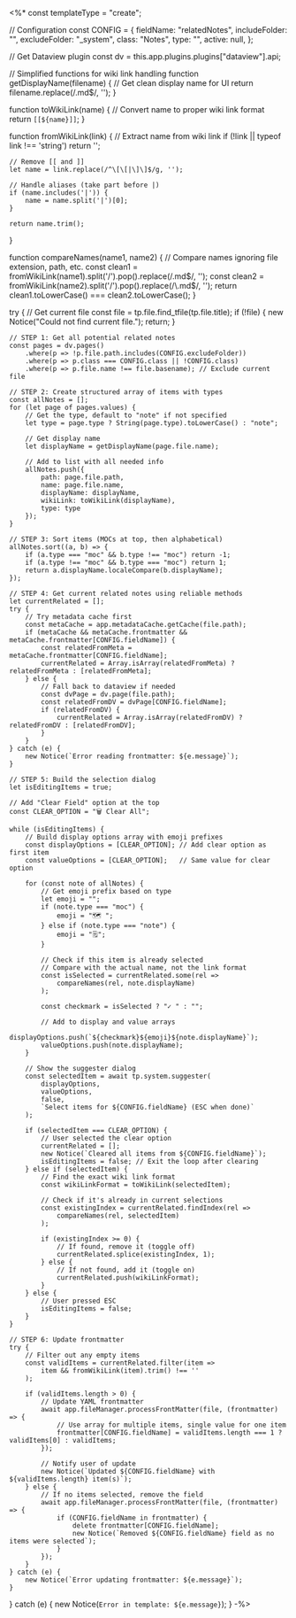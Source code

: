 <%*
const templateType = "create";

// Configuration
const CONFIG = {
    fieldName: "relatedNotes",
    includeFolder: "",
    excludeFolder: "_system",
    class: "Notes",
    type: "",
    active: null,
};

// Get Dataview plugin
const dv = this.app.plugins.plugins["dataview"].api;

// Simplified functions for wiki link handling
function getDisplayName(filename) {
    // Get clean display name for UI
    return filename.replace(/\.md$/, '');
}

function toWikiLink(name) {
    // Convert name to proper wiki link format
    return `[[${name}]]`;
}

function fromWikiLink(link) {
    // Extract name from wiki link
    if (!link || typeof link !== 'string') return '';
    
    // Remove [[ and ]]
    let name = link.replace(/^\[\[|\]\]$/g, '');
    
    // Handle aliases (take part before |)
    if (name.includes('|')) {
        name = name.split('|')[0];
    }
    
    return name.trim();
}

function compareNames(name1, name2) {
    // Compare names ignoring file extension, path, etc.
    const clean1 = fromWikiLink(name1).split('/').pop().replace(/\.md$/, '');
    const clean2 = fromWikiLink(name2).split('/').pop().replace(/\.md$/, '');
    return clean1.toLowerCase() === clean2.toLowerCase();
}

try {
    // Get current file
    const file = tp.file.find_tfile(tp.file.title);
    if (!file) {
        new Notice("Could not find current file.");
        return;
    }
    
    // STEP 1: Get all potential related notes
    const pages = dv.pages()
        .where(p => !p.file.path.includes(CONFIG.excludeFolder))
        .where(p => p.class === CONFIG.class || !CONFIG.class)
        .where(p => p.file.name !== file.basename); // Exclude current file
    
    // STEP 2: Create structured array of items with types
    const allNotes = [];
    for (let page of pages.values) {
        // Get the type, default to "note" if not specified
        let type = page.type ? String(page.type).toLowerCase() : "note";
        
        // Get display name
        let displayName = getDisplayName(page.file.name);
        
        // Add to list with all needed info
        allNotes.push({
            path: page.file.path,
            name: page.file.name,
            displayName: displayName,
            wikiLink: toWikiLink(displayName),
            type: type
        });
    }
    
    // STEP 3: Sort items (MOCs at top, then alphabetical)
    allNotes.sort((a, b) => {
        if (a.type === "moc" && b.type !== "moc") return -1;
        if (a.type !== "moc" && b.type === "moc") return 1;
        return a.displayName.localeCompare(b.displayName);
    });
    
    // STEP 4: Get current related notes using reliable methods
    let currentRelated = [];
    try {
        // Try metadata cache first
        const metaCache = app.metadataCache.getCache(file.path);
        if (metaCache && metaCache.frontmatter && metaCache.frontmatter[CONFIG.fieldName]) {
            const relatedFromMeta = metaCache.frontmatter[CONFIG.fieldName];
            currentRelated = Array.isArray(relatedFromMeta) ? relatedFromMeta : [relatedFromMeta];
        } else {
            // Fall back to dataview if needed
            const dvPage = dv.page(file.path);
            const relatedFromDV = dvPage[CONFIG.fieldName];
            if (relatedFromDV) {
                currentRelated = Array.isArray(relatedFromDV) ? relatedFromDV : [relatedFromDV];
            }
        }
    } catch (e) {
        new Notice(`Error reading frontmatter: ${e.message}`);
    }
    
    // STEP 5: Build the selection dialog
    let isEditingItems = true;
    
    // Add "Clear Field" option at the top
    const CLEAR_OPTION = "🗑️ Clear All";
    
    while (isEditingItems) {
        // Build display options array with emoji prefixes
        const displayOptions = [CLEAR_OPTION]; // Add clear option as first item
        const valueOptions = [CLEAR_OPTION];   // Same value for clear option
        
        for (const note of allNotes) {
            // Get emoji prefix based on type
            let emoji = "";
            if (note.type === "moc") {
                emoji = "🗺️ ";
            } else if (note.type === "note") {
                emoji = "🗒️";
            }
            
            // Check if this item is already selected
            // Compare with the actual name, not the link format
            const isSelected = currentRelated.some(rel => 
                compareNames(rel, note.displayName)
            );
            
            const checkmark = isSelected ? "✓ " : "";
            
            // Add to display and value arrays
            displayOptions.push(`${checkmark}${emoji}${note.displayName}`);
            valueOptions.push(note.displayName);
        }
        
        // Show the suggester dialog
        const selectedItem = await tp.system.suggester(
            displayOptions,
            valueOptions,
            false,
            `Select items for ${CONFIG.fieldName} (ESC when done)`
        );
        
        if (selectedItem === CLEAR_OPTION) {
            // User selected the clear option
            currentRelated = [];
            new Notice(`Cleared all items from ${CONFIG.fieldName}`);
            isEditingItems = false; // Exit the loop after clearing
        } else if (selectedItem) {
            // Find the exact wiki link format
            const wikiLinkFormat = toWikiLink(selectedItem);
            
            // Check if it's already in current selections
            const existingIndex = currentRelated.findIndex(rel => 
                compareNames(rel, selectedItem)
            );
            
            if (existingIndex >= 0) {
                // If found, remove it (toggle off)
                currentRelated.splice(existingIndex, 1);
            } else {
                // If not found, add it (toggle on)
                currentRelated.push(wikiLinkFormat);
            }
        } else {
            // User pressed ESC
            isEditingItems = false;
        }
    }
    
    // STEP 6: Update frontmatter
    try {
        // Filter out any empty items
        const validItems = currentRelated.filter(item => 
            item && fromWikiLink(item).trim() !== ''
        );
        
        if (validItems.length > 0) {
            // Update YAML frontmatter
            await app.fileManager.processFrontMatter(file, (frontmatter) => {
                // Use array for multiple items, single value for one item
                frontmatter[CONFIG.fieldName] = validItems.length === 1 ? validItems[0] : validItems;
            });
            
            // Notify user of update
            new Notice(`Updated ${CONFIG.fieldName} with ${validItems.length} item(s)`);
        } else {
            // If no items selected, remove the field
            await app.fileManager.processFrontMatter(file, (frontmatter) => {
                if (CONFIG.fieldName in frontmatter) {
                    delete frontmatter[CONFIG.fieldName];
                    new Notice(`Removed ${CONFIG.fieldName} field as no items were selected`);
                } 
            });
        }
    } catch (e) {
        new Notice(`Error updating frontmatter: ${e.message}`);
    }
} catch (e) {
    new Notice(`Error in template: ${e.message}`);
}
-%>